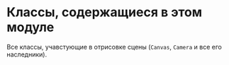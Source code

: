 # Классы, содержащиеся в этом модуле
Все классы, учавстующие в отрисовке сцены (`Canvas`, `Camera` и все его наследники).